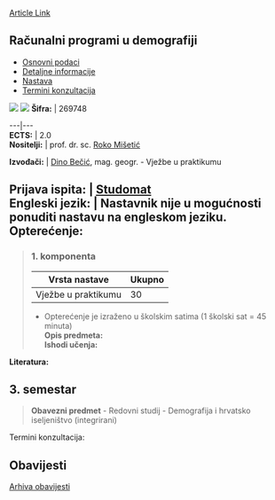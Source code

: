[Article Link](https://www.fhs.hr/predmet/rpud_a)

## Računalni programi u demografiji
  * [Osnovni podaci](https://www.fhs.hr/predmet/rpud_a#v1id-904869_660268_1_0 "Osnovni podaci")
  * [Detaljne informacije](https://www.fhs.hr/predmet/rpud_a#v1id-904869_660268_1_1 "Detaljne informacije")
  * [Nastava](https://www.fhs.hr/predmet/rpud_a#v1id-904869_660268_1_2 "Nastava")
  * [Termini konzultacija](https://www.fhs.hr/predmet/rpud_a#v1id-904869_660268_1_3 "Termini konzultacija")


[![](https://www.fhs.hr/img/flags/gif/hr.gif)](https://www.fhs.hr/predmet/rpud_a) [![](https://www.fhs.hr/img/flags/gif/gb.gif)](https://www.fhs.hr/en/course/sfdr_a)
**Šifra:** |  269748  
  
---|---  
**ECTS:** |  2.0   
**Nositelji:** |  prof. dr. sc. [Roko Mišetić](https://www.fhs.hr/djelatnik/roko.misetic)   
  
**Izvođači:** |  [Dino Bečić](https://www.fhs.hr/djelatnik/dino.becic), mag. geogr. - Vježbe u praktikumu  
  
**Prijava ispita:** |  [Studomat](http://www.isvu.hr/studomat)  
**Engleski jezik:** |  Nastavnik nije u mogućnosti ponuditi nastavu na engleskom jeziku.   
**Opterećenje:**  
---  
> ### 1. komponenta
> | Vrsta nastave | Ukupno  
> ---|---  
> Vježbe u praktikumu | 30  
> * Opterećenje je izraženo u školskim satima (1 školski sat = 45 minuta)   
**Opis predmeta:**  
> **Ishodi učenja:**  

  
**Literatura:**  

  
**3. semestar**  
---  
> **Obavezni predmet** - Redovni studij - Demografija i hrvatsko iseljeništvo (integrirani)  
>   
Termini konzultacija: 


## Obavijesti
[Arhiva obavijesti](https://www.fhs.hr/predmet/rpud_a?@=21ncv#news_123990 "Arhiva obavijesti")
